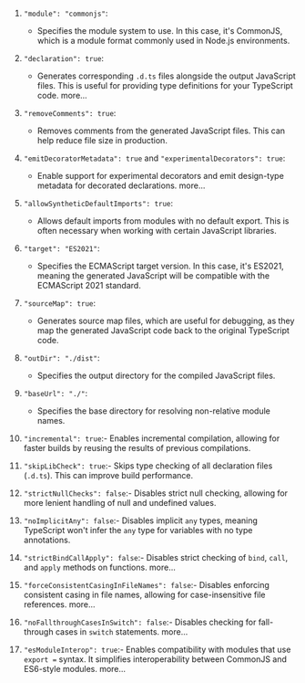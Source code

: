 
1. `"module": "commonjs"`:
   - Specifies the module system to use. In this case, it's CommonJS, which is a module format commonly used in Node.js environments.

2. `"declaration": true`:
   - Generates corresponding `.d.ts` files alongside the output JavaScript files. This is useful for providing type definitions for your TypeScript code. more...

3. `"removeComments": true`:
   - Removes comments from the generated JavaScript files. This can help reduce file size in production.

4. `"emitDecoratorMetadata": true` and `"experimentalDecorators": true`:
   - Enable support for experimental decorators and emit design-type metadata for decorated declarations. more...

5. `"allowSyntheticDefaultImports": true`:
   - Allows default imports from modules with no default export. This is often necessary when working with certain JavaScript libraries.

6. `"target": "ES2021"`:
   - Specifies the ECMAScript target version. In this case, it's ES2021, meaning the generated JavaScript will be compatible with the ECMAScript 2021 standard.

7. `"sourceMap": true`:
   - Generates source map files, which are useful for debugging, as they map the generated JavaScript code back to the original TypeScript code.

8. `"outDir": "./dist"`:
   - Specifies the output directory for the compiled JavaScript files.

9. `"baseUrl": "./"`:
   - Specifies the base directory for resolving non-relative module names.

10. `"incremental": true`:- Enables incremental compilation, allowing for faster builds by reusing the results of previous compilations.

11. `"skipLibCheck": true`:- Skips type checking of all declaration files (`.d.ts`). This can improve build performance.

12. `"strictNullChecks": false`:- Disables strict null checking, allowing for more lenient handling of null and undefined values.

13. `"noImplicitAny": false`:- Disables implicit `any` types, meaning TypeScript won't infer the `any` type for variables with no type annotations.

14. `"strictBindCallApply": false`:- Disables strict checking of `bind`, `call`, and `apply` methods on functions. more...

15. `"forceConsistentCasingInFileNames": false`:- Disables enforcing consistent casing in file names, allowing for case-insensitive file references. more...

16. `"noFallthroughCasesInSwitch": false`:- Disables checking for fall-through cases in `switch` statements. more...

17. `"esModuleInterop": true`:- Enables compatibility with modules that use `export =` syntax. It simplifies interoperability between CommonJS and ES6-style modules. more...
